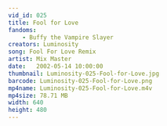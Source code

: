 ```yaml
---
vid_id: 025
title: Fool for Love
fandoms:
    - Buffy the Vampire Slayer
creators: Luminosity
song: Fool For Love Remix
artist: Mix Master
date:   2002-05-14 10:00:00
thumbnail: Luminosity-025-Fool-for-Love.jpg
barcode: Luminosity-025-Fool-for-Love.png
mp4name: Luminosity-025-Fool-for-Love.m4v
mp4size: 78.71 MB
width: 640
height: 480
---
```



  